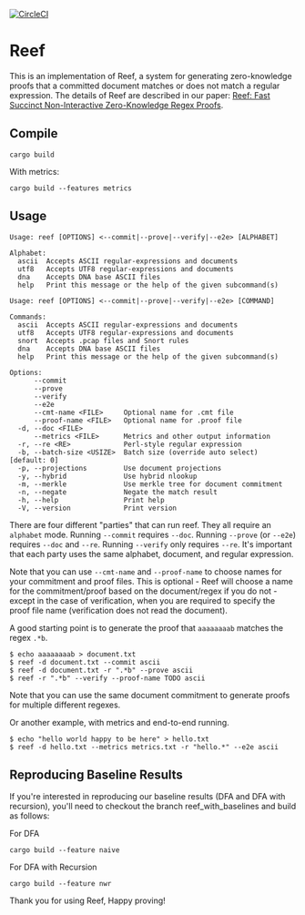 
[![CircleCI](https://circleci.com/gh/elefthei/rezk.svg?style=svg&circle-token=88c4900395a0fc7ac7d9d63b3186d31c9d840ef2)](https://app.circleci.com/pipelines/github/elefthei/rezk?branch=main&circle-token=88c4900395a0fc7ac7d9d63b3186d31c9d840ef2)

# Reef

This is an implementation of Reef, a system for generating zero-knowledge proofs that a committed document matches or does not match a regular expression.
The details of Reef are described in our paper: [Reef: Fast Succinct Non-Interactive Zero-Knowledge Regex Proofs](https://eprint.iacr.org/2023/1886).

## Compile

```
cargo build
```

With metrics:
```
cargo build --features metrics
```

## Usage
```
Usage: reef [OPTIONS] <--commit|--prove|--verify|--e2e> [ALPHABET]

Alphabet:
  ascii  Accepts ASCII regular-expressions and documents
  utf8   Accepts UTF8 regular-expressions and documents
  dna    Accepts DNA base ASCII files
  help   Print this message or the help of the given subcommand(s)

Usage: reef [OPTIONS] <--commit|--prove|--verify|--e2e> [COMMAND]

Commands:
  ascii  Accepts ASCII regular-expressions and documents
  utf8   Accepts UTF8 regular-expressions and documents
  snort  Accepts .pcap files and Snort rules
  dna    Accepts DNA base ASCII files
  help   Print this message or the help of the given subcommand(s)

Options:
      --commit
      --prove
      --verify
      --e2e
      --cmt-name <FILE>     Optional name for .cmt file
      --proof-name <FILE>   Optional name for .proof file
  -d, --doc <FILE>
      --metrics <FILE>      Metrics and other output information
  -r, --re <RE>             Perl-style regular expression
  -b, --batch-size <USIZE>  Batch size (override auto select) [default: 0]
  -p, --projections         Use document projections
  -y, --hybrid              Use hybrid nlookup
  -m, --merkle              Use merkle tree for document commitment
  -n, --negate              Negate the match result
  -h, --help                Print help
  -V, --version             Print version
```

There are four different "parties" that can run reef. They all require an
`alphabet` mode. Running `--commit` requires `--doc`. Running `--prove` (or
`--e2e`) requires `--doc` and `--re`. Running `--verify` only requires `--re`.
It's important that each party uses the same alphabet, document, and regular
expression.

Note that you can use `--cmt-name` and `--proof-name` to choose names for your
commitment and proof files. This is optional - Reef will choose a name for the
commitment/proof based on the document/regex if you do not - except in the case of
verification, when you are required to specify the proof file name
(verification does not read the document).

A good starting point is to generate the proof that `aaaaaaaab` matches the regex `.*b`.
```
$ echo aaaaaaaab > document.txt
$ reef -d document.txt --commit ascii
$ reef -d document.txt -r ".*b" --prove ascii
$ reef -r ".*b" --verify --proof-name TODO ascii
```
Note that you can use the same document commitment to generate proofs for
multiple different regexes.

Or another example, with metrics and end-to-end running.
```
$ echo "hello world happy to be here" > hello.txt
$ reef -d hello.txt --metrics metrics.txt -r "hello.*" --e2e ascii
```

## Reproducing Baseline Results
If you're interested in reproducing our baseline results (DFA and DFA with recursion), you'll need to checkout the branch reef_with_baselines and build as follows: 

For DFA 
```
cargo build --feature naive
```

For DFA with Recursion
```
cargo build --feature nwr
```

Thank you for using Reef,
Happy proving!

